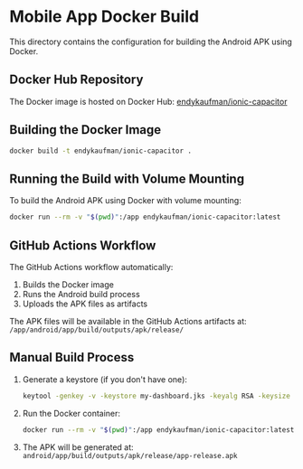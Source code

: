# Mobile App Docker Build

This directory contains the configuration for building the Android APK using Docker.

## Docker Hub Repository

The Docker image is hosted on Docker Hub:
[endykaufman/ionic-capacitor](https://hub.docker.com/repository/docker/endykaufman/ionic-capacitor/tags/latest)

## Building the Docker Image

```bash
docker build -t endykaufman/ionic-capacitor .
```

## Running the Build with Volume Mounting

To build the Android APK using Docker with volume mounting:

```bash
docker run --rm -v "$(pwd)":/app endykaufman/ionic-capacitor:latest
```

## GitHub Actions Workflow

The GitHub Actions workflow automatically:
1. Builds the Docker image
2. Runs the Android build process
3. Uploads the APK files as artifacts

The APK files will be available in the GitHub Actions artifacts at:
`/app/android/app/build/outputs/apk/release/`

## Manual Build Process

1. Generate a keystore (if you don't have one):
   ```bash
   keytool -genkey -v -keystore my-dashboard.jks -keyalg RSA -keysize 2048 -storepass 12345678 -keypass 12345678 -validity 10000 -alias my-dashboard -dname "CN=Unknown, OU=Unknown, O=Unknown, L=Unknown, ST=Unknown, C=Unknown"
   ```

2. Run the Docker container:
   ```bash
   docker run --rm -v "$(pwd)":/app endykaufman/ionic-capacitor:latest /usr/local/bin/build-android.sh
   ```

3. The APK will be generated at:
   `android/app/build/outputs/apk/release/app-release.apk`